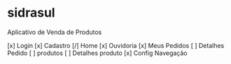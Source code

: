 # sidrasul
Aplicativo de Venda de Produtos

[x] Login
[x] Cadastro
[/] Home
[x] Ouvidoria
[x] Meus Pedidos
[ ] Detalhes Pedido
[ ] produtos
[ ] Detalhes produto
[x] Config Navegação
